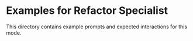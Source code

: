 # Examples for Refactor Specialist

This directory contains example prompts and expected interactions for this mode.